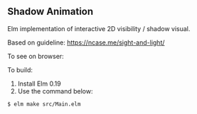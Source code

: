 ## Shadow Animation

Elm implementation of interactive 2D visibility / shadow visual.

Based on guideline: https://ncase.me/sight-and-light/ 

To see on browser: 

To build: 
1. Install Elm 0.19
2. Use the command below: 
```
$ elm make src/Main.elm
```
